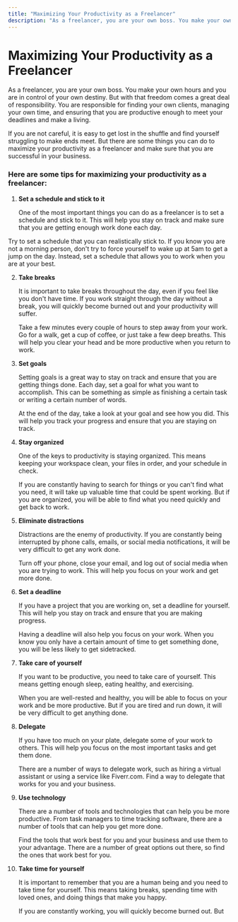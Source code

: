 ```yaml
---
title: "Maximizing Your Productivity as a Freelancer"
description: "As a freelancer, you are your own boss. You make your own hours and you are in control of your own destiny. But with that freedom comes a great deal of responsibility. You are responsible for finding your own clients, managing your own time, and ensuring that you are productive enough to meet your deadlines and make a living."
---
```


# Maximizing Your Productivity as a Freelancer

As a freelancer, you are your own boss. You make your own hours and you are in control of your own destiny. But with that freedom comes a great deal of responsibility. You are responsible for finding your own clients, managing your own time, and ensuring that you are productive enough to meet your deadlines and make a living.

If you are not careful, it is easy to get lost in the shuffle and find yourself struggling to make ends meet. But there are some things you can do to maximize your productivity as a freelancer and make sure that you are successful in your business.

### Here are some tips for maximizing your productivity as a freelancer:

1. **Set a schedule and stick to it**

   One of the most important things you can do as a freelancer is to set a schedule and stick to it. This will help you stay on track and make sure that you are getting enough work done each day.

Try to set a schedule that you can realistically stick to. If you know you are not a morning person, don't try to force yourself to wake up at 5am to get a jump on the day. Instead, set a schedule that allows you to work when you are at your best.

2. **Take breaks**

   It is important to take breaks throughout the day, even if you feel like you don't have time. If you work straight through the day without a break, you will quickly become burned out and your productivity will suffer.

   Take a few minutes every couple of hours to step away from your work. Go for a walk, get a cup of coffee, or just take a few deep breaths. This will help you clear your head and be more productive when you return to work.

3. **Set goals**

   Setting goals is a great way to stay on track and ensure that you are getting things done. Each day, set a goal for what you want to accomplish. This can be something as simple as finishing a certain task or writing a certain number of words.

   At the end of the day, take a look at your goal and see how you did. This will help you track your progress and ensure that you are staying on track.

4. **Stay organized**

   One of the keys to productivity is staying organized. This means keeping your workspace clean, your files in order, and your schedule in check.

   If you are constantly having to search for things or you can't find what you need, it will take up valuable time that could be spent working. But if you are organized, you will be able to find what you need quickly and get back to work.

5. **Eliminate distractions**

   Distractions are the enemy of productivity. If you are constantly being interrupted by phone calls, emails, or social media notifications, it will be very difficult to get any work done.

   Turn off your phone, close your email, and log out of social media when you are trying to work. This will help you focus on your work and get more done.

6. **Set a deadline**

   If you have a project that you are working on, set a deadline for yourself. This will help you stay on track and ensure that you are making progress.

   Having a deadline will also help you focus on your work. When you know you only have a certain amount of time to get something done, you will be less likely to get sidetracked.

7. **Take care of yourself**

   If you want to be productive, you need to take care of yourself. This means getting enough sleep, eating healthy, and exercising.

   When you are well-rested and healthy, you will be able to focus on your work and be more productive. But if you are tired and run down, it will be very difficult to get anything done.

8. **Delegate**

   If you have too much on your plate, delegate some of your work to others. This will help you focus on the most important tasks and get them done.

   There are a number of ways to delegate work, such as hiring a virtual assistant or using a service like Fiverr.com. Find a way to delegate that works for you and your business.

9. **Use technology**

   There are a number of tools and technologies that can help you be more productive. From task managers to time tracking software, there are a number of tools that can help you get more done.

   Find the tools that work best for you and your business and use them to your advantage. There are a number of great options out there, so find the ones that work best for you.

10. **Take time for yourself**

    It is important to remember that you are a human being and you need to take time for yourself. This means taking breaks, spending time with loved ones, and doing things that make you happy.

    If you are constantly working, you will quickly become burned out. But
